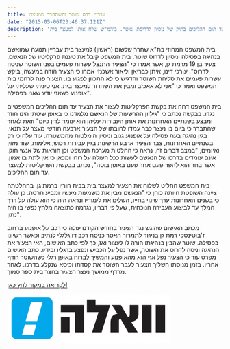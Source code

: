 ```yaml
---
title: עבריין דרס שוטר והשתחרר ממעצרו
date: "2015-05-06T23:46:37.121Z"
description: 'צעיר שצבר בין היתר ארבע הרשעות בגין עבירות רכוש, אלימות, שוד מזוין ואיומים, פנה לרחמי בית המשפט וביקש שלא להיעצר עד תום ההליכים בתיק של ניסיון לדריסת שוטר. ביהמ"ש שלח אותו למעצר בית'
---
```


בית המשפט המחוזי בת"א שחרר שלשום (ראשון) למעצר בית עבריין תנועה שמואשם בנהיגה בפסילה וניסיון לדרוס שוטר. בית המשפט קיבל את טענת פרקליטיו של הנאשם, צעיר בן 19 מרמת גן, אשר אמרו כי "הצעיר התנצל עשרות פעמים בפני השוטר שניסה לדרוס". עורכי דינו, איתן כבריאן וליאור אשכנזי אמרו כי הצעיר הודה במעשה, ביקש עשרות פעמים את סליחת השוטר והדגיש כי לא התכוון לפגוע בו. הצעיר פנה לרחמי בית המשפט ואמר כי "אני לא אאכזב ומבין את השחרור למעצר בית. אני טעיתי שעליתי על אופנוע כשאני יודע שאני בפסילה".

בית המשפט דחה את בקשת הפרקליטות לעצור את הצעיר עד תום ההליכים המשפטיים נגדו. בבקשה נכתב כי "גיליון ההרשעות של הנאשם מלמדנו כי באופן שיטתי הינו חוזר ומבצע בשנתיים האחרונות את אותן העבירות עליהן הוא עומד לדין כיום" וזאת לאחר שהתברר כי ביום בו נעצר כבר עמדו לחובתו של הצעיר ארבעה חודשי מעצר על תנאי, בגין נהיגה בעת פסילה על אופנוע גנוב וניסיון הימלטות מהמשטרה. עוד עלה כי רק בשנתיים האחרונות, צבר הצעיר ארבע הרשעות בגין עבירות רכוש, אלימות, שוד מזוין ואיומים, "במצב דברים זה, נראה כי החלטות מערכת המשפט וכן הוראות של אנשי חוק, אינם עומדים בדרכו של הנאשם לעשות ככל העולה על רוחו ומכאן כי אין לתת בו אמון, אשר בחר הוא להפר פעם אחר פעם באופן בוטה", נכתב בבקשת הפרקליטות למעצר עד תום ההליכים.

בית המשפט החליט לשלוח את הצעיר למעצר בית בבית הוריו ברמת גן. בהחלטתה ציינה השופטת חיותה כוחן כי "הנאשם מבין את משמעות מעשיו ומביע חרטה. כן עולה כי בשנים האחרונות ערך שינוי בחייו, השלים את לימודיו ונראה היה כי הוא עולה על דרך המלך עד לביצוע העבירה הנוכחית, שעל פי דבריו, נגרמה כתוצאה מלחץ נפשי בו היה נתון".

מכתב האישום שהוגש נגד הצעיר בחודש הקודם עולה כי רכב על אופנוע ברחוב ז'בוטינסקי רמת גן בניגוד לתמרור האסר כניסת רכב דו גלגלי לנתיב וכאשר רשיונו בפסילה. שוטר שהבין בנהיגתו הורה לו לעצור ואז, כך לפי כתב האישום, האי הצעיר את הנהיגה וניסה לדרוס את השוטר, אשר נפל על הכביש ונפצע ברגליו ובידיו. כתב האישום מפרט עוד כי הצעיר נפל אף הוא מהאופנוע והמשיך לברוח באופן רגלי כשהשוטר רודף אחריו. בזמן מנוסתו השליך הצעיר לעבר השוטר את קסדתו וכיסא שנקלע בדרכו. לאחר מרדף ממושך נעצר הצעיר בחצר בית ספר סמוך.

<a class="article-logo" href="http://news.walla.co.il/?w=/10/1698335" target="_blank">לקריאה במקור לחץ כאן!</a>

<a href="http://news.walla.co.il/?w=/10/1698335" target="_blank"><img src="./walla.png"></a>
